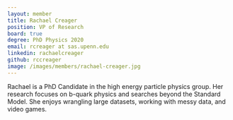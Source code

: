 ```yaml
---
layout: member
title: Rachael Creager
position: VP of Research
board: true
degree: PhD Physics 2020
email: rcreager at sas.upenn.edu
linkedin: rachaelcreager
github: rccreager
image: /images/members/rachael-creager.jpg
---
```


Rachael is a PhD Candidate in the high energy particle physics group. Her research focuses on b-quark physics and searches beyond the Standard Model. She enjoys wrangling large datasets, working with messy data, and video games.
